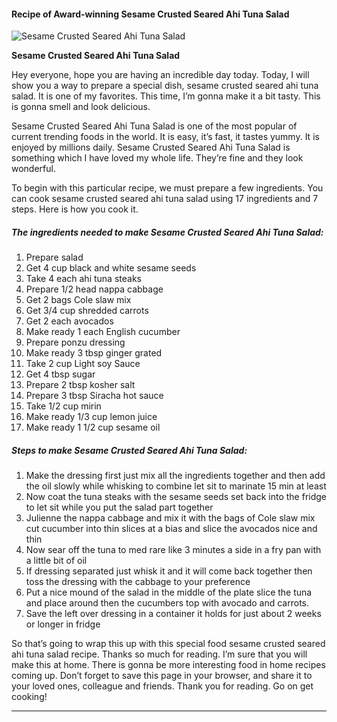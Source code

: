             

#### Recipe of Award-winning Sesame Crusted Seared Ahi Tuna Salad

![Sesame Crusted Seared Ahi Tuna Salad](https://img-global.cpcdn.com/recipes/4607819388026880/751x532cq70/sesame-crusted-seared-ahi-tuna-salad-recipe-main-photo.jpg)

**Sesame Crusted Seared Ahi Tuna Salad**

Hey everyone, hope you are having an incredible day today. Today, I will show you a way to prepare a special dish, sesame crusted seared ahi tuna salad. It is one of my favorites. This time, I’m gonna make it a bit tasty. This is gonna smell and look delicious.

Sesame Crusted Seared Ahi Tuna Salad is one of the most popular of current trending foods in the world. It is easy, it’s fast, it tastes yummy. It is enjoyed by millions daily. Sesame Crusted Seared Ahi Tuna Salad is something which I have loved my whole life. They’re fine and they look wonderful.

To begin with this particular recipe, we must prepare a few ingredients. You can cook sesame crusted seared ahi tuna salad using 17 ingredients and 7 steps. Here is how you cook it.

##### The ingredients needed to make Sesame Crusted Seared Ahi Tuna Salad:

1.  Prepare salad
2.  Get 4 cup black and white sesame seeds
3.  Take 4 each ahi tuna steaks
4.  Prepare 1/2 head nappa cabbage
5.  Get 2 bags Cole slaw mix
6.  Get 3/4 cup shredded carrots
7.  Get 2 each avocados
8.  Make ready 1 each English cucumber
9.  Prepare ponzu dressing
10.  Make ready 3 tbsp ginger grated
11.  Take 2 cup Light soy Sauce
12.  Get 4 tbsp sugar
13.  Prepare 2 tbsp kosher salt
14.  Prepare 3 tbsp Siracha hot sauce
15.  Take 1/2 cup mirin
16.  Make ready 1/3 cup lemon juice
17.  Make ready 1 1/2 cup sesame oil

##### Steps to make Sesame Crusted Seared Ahi Tuna Salad:

1.  Make the dressing first just mix all the ingredients together and then add the oil slowly while whisking to combine let sit to marinate 15 min at least
2.  Now coat the tuna steaks with the sesame seeds set back into the fridge to let sit while you put the salad part together
3.  Julienne the nappa cabbage and mix it with the bags of Cole slaw mix cut cucumber into thin slices at a bias and slice the avocados nice and thin
4.  Now sear off the tuna to med rare like 3 minutes a side in a fry pan with a little bit of oil
5.  If dressing separated just whisk it and it will come back together then toss the dressing with the cabbage to your preference
6.  Put a nice mound of the salad in the middle of the plate slice the tuna and place around then the cucumbers top with avocado and carrots.
7.  Save the left over dressing in a container it holds for just about 2 weeks or longer in fridge

So that’s going to wrap this up with this special food sesame crusted seared ahi tuna salad recipe. Thanks so much for reading. I’m sure that you will make this at home. There is gonna be more interesting food in home recipes coming up. Don’t forget to save this page in your browser, and share it to your loved ones, colleague and friends. Thank you for reading. Go on get cooking!

* * *
